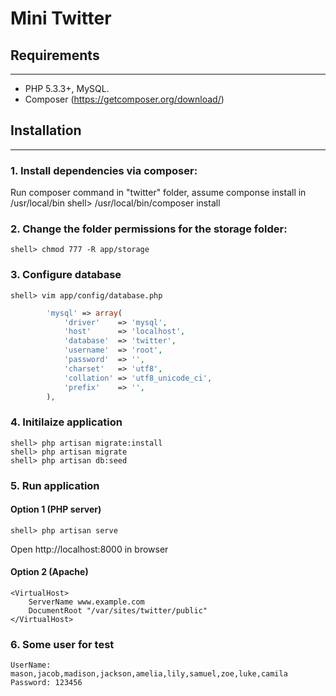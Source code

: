 # Mini Twitter

## Requirements
------------
- PHP 5.3.3+, MySQL.
- Composer (https://getcomposer.org/download/)

## Installation
------------
### 1. Install dependencies via composer:
Run composer command in "twitter" folder, assume componse install in /usr/local/bin
    shell> /usr/local/bin/composer install

### 2. Change the folder permissions for the storage folder:
    shell> chmod 777 -R app/storage

### 3. Configure database
    shell> vim app/config/database.php

```php
		'mysql' => array(
			'driver'    => 'mysql',
			'host'      => 'localhost',
			'database'  => 'twitter',
			'username'  => 'root',
			'password'  => '',
			'charset'   => 'utf8',
			'collation' => 'utf8_unicode_ci',
			'prefix'    => '',
		),
```

### 4. Initilaize application
    shell> php artisan migrate:install
    shell> php artisan migrate
    shell> php artisan db:seed

### 5. Run application
#### Option 1 (PHP server)
    shell> php artisan serve
Open http://localhost:8000 in browser

#### Option 2 (Apache)
    <VirtualHost>
        ServerName www.example.com
        DocumentRoot "/var/sites/twitter/public"
    </VirtualHost>

### 6. Some user for test
    UserName: mason,jacob,madison,jackson,amelia,lily,samuel,zoe,luke,camila
    Password: 123456
